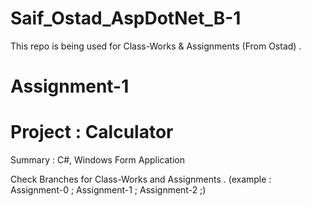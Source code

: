 # Saif_Ostad_AspDotNet_B-1
This repo is being used for Class-Works & Assignments (From Ostad) .


# Assignment-1
# Project : Calculator
Summary : C#, Windows Form Application

Check Branches for Class-Works and Assignments .
(example : Assignment-0 ; Assignment-1 ; Assignment-2 ;)
